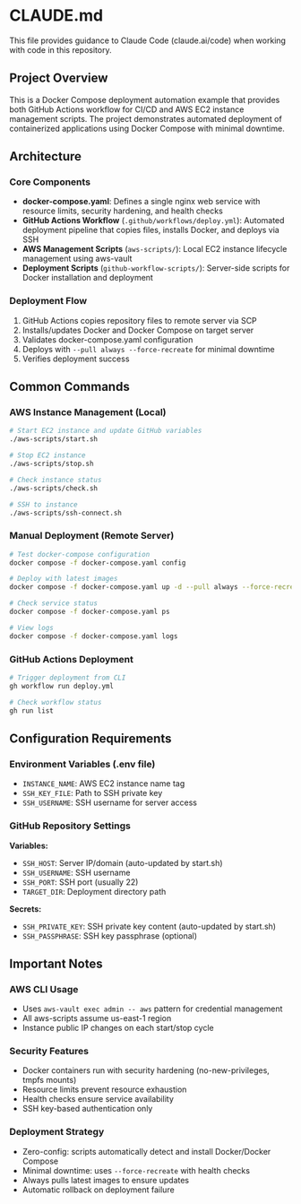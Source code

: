# CLAUDE.md

This file provides guidance to Claude Code (claude.ai/code) when working with code in this repository.

## Project Overview

This is a Docker Compose deployment automation example that provides both GitHub Actions workflow for CI/CD and AWS EC2 instance management scripts. The project demonstrates automated deployment of containerized applications using Docker Compose with minimal downtime.

## Architecture

### Core Components
- **docker-compose.yaml**: Defines a single nginx web service with resource limits, security hardening, and health checks
- **GitHub Actions Workflow** (`.github/workflows/deploy.yml`): Automated deployment pipeline that copies files, installs Docker, and deploys via SSH
- **AWS Management Scripts** (`aws-scripts/`): Local EC2 instance lifecycle management using aws-vault
- **Deployment Scripts** (`github-workflow-scripts/`): Server-side scripts for Docker installation and deployment

### Deployment Flow
1. GitHub Actions copies repository files to remote server via SCP
2. Installs/updates Docker and Docker Compose on target server
3. Validates docker-compose.yaml configuration
4. Deploys with `--pull always --force-recreate` for minimal downtime
5. Verifies deployment success

## Common Commands

### AWS Instance Management (Local)
```bash
# Start EC2 instance and update GitHub variables
./aws-scripts/start.sh

# Stop EC2 instance
./aws-scripts/stop.sh

# Check instance status
./aws-scripts/check.sh

# SSH to instance
./aws-scripts/ssh-connect.sh
```

### Manual Deployment (Remote Server)
```bash
# Test docker-compose configuration
docker compose -f docker-compose.yaml config

# Deploy with latest images
docker compose -f docker-compose.yaml up -d --pull always --force-recreate

# Check service status
docker compose -f docker-compose.yaml ps

# View logs
docker compose -f docker-compose.yaml logs
```

### GitHub Actions Deployment
```bash
# Trigger deployment from CLI
gh workflow run deploy.yml

# Check workflow status
gh run list
```

## Configuration Requirements

### Environment Variables (.env file)
- `INSTANCE_NAME`: AWS EC2 instance name tag
- `SSH_KEY_FILE`: Path to SSH private key
- `SSH_USERNAME`: SSH username for server access

### GitHub Repository Settings
**Variables:**
- `SSH_HOST`: Server IP/domain (auto-updated by start.sh)
- `SSH_USERNAME`: SSH username
- `SSH_PORT`: SSH port (usually 22)
- `TARGET_DIR`: Deployment directory path

**Secrets:**
- `SSH_PRIVATE_KEY`: SSH private key content (auto-updated by start.sh)
- `SSH_PASSPHRASE`: SSH key passphrase (optional)

## Important Notes

### AWS CLI Usage
- Uses `aws-vault exec admin -- aws` pattern for credential management
- All aws-scripts assume us-east-1 region
- Instance public IP changes on each start/stop cycle

### Security Features
- Docker containers run with security hardening (no-new-privileges, tmpfs mounts)
- Resource limits prevent resource exhaustion
- Health checks ensure service availability
- SSH key-based authentication only

### Deployment Strategy
- Zero-config: scripts automatically detect and install Docker/Docker Compose
- Minimal downtime: uses `--force-recreate` with health checks
- Always pulls latest images to ensure updates
- Automatic rollback on deployment failure